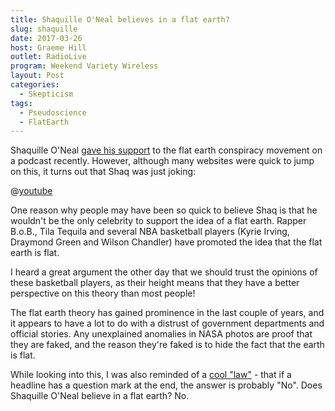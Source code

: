 ```yaml
---
title: Shaquille O'Neal believes in a flat earth?
slug: shaquille
date: 2017-03-26
host: Graeme Hill
outlet: RadioLive
program: Weekend Variety Wireless
layout: Post
categories:
  - Skepticism
tags:
  - Pseudoscience
  - FlatEarth
---
```


Shaquille O'Neal [gave his support](http://www.iflscience.com/brain/shaquille-oneal-thinks-earth-is-flat-because-it-doesnt-go-up-and-down-when-he-drives/) to the flat earth conspiracy movement on a podcast recently. However, although many websites were quick to jump on this, it turns out that Shaq was just joking:

<!-- more -->

@[youtube](https://youtu.be/lBmvUUGw91g?t=23s)

One reason why people may have been so quick to believe Shaq is that he wouldn't be the only celebrity to support the idea of a flat earth. Rapper B.o.B., Tila Tequila and several NBA basketball players (Kyrie Irving, Draymond Green and Wilson Chandler) have promoted the idea that the flat earth is flat.

I heard a great argument the other day that we should trust the opinions of these basketball players, as their height means that they have a better perspective on this theory than most people!

The flat earth theory has gained prominence in the last couple of years, and it appears to have a lot to do with a distrust of government departments and official stories. Any unexplained anomalies in NASA photos are proof that they are faked, and the reason they're faked is to hide the fact that the earth is flat.

While looking into this, I was also reminded of a [cool "law"](https://en.wikipedia.org/wiki/Betteridge's_law_of_headlines) - that if a headline has a question mark at the end, the answer is probably "No". Does Shaquille O'Neal believe in a flat earth? No.
